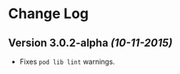 Change Log
==========

Version 3.0.2-alpha *(10-11-2015)*
----------------------------

 * Fixes `pod lib lint` warnings.
